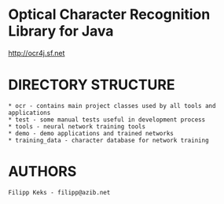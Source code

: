 # Optical Character Recognition Library for Java
http://ocr4j.sf.net

# DIRECTORY STRUCTURE

    * ocr - contains main project classes used by all tools and applications
    * test - some manual tests useful in development process
    * tools - neural network training tools
    * demo - demo applications and trained networks
    * training_data - character database for network training

# AUTHORS

    Filipp Keks - filipp@azib.net